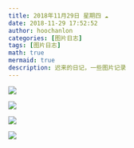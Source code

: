```yaml
---
title: 2018年11月29日 星期四 ☁
date: 2018-11-29 17:52:52
author: hoochanlon
categories: [图片日志]
tags: [图片日志]
math: true
mermaid: true
description: 迟来的日记，一些图片记录
---
```


![](https://i.loli.net/2018/11/29/5bffc658e40c5.jpg)

![](https://i.loli.net/2018/11/29/5bffc54e62e3b.jpg)

![](https://i.loli.net/2018/11/29/5bffc30638b44.jpg)

![](https://i.loli.net/2018/11/29/5bffc6fa964d4.jpg)
